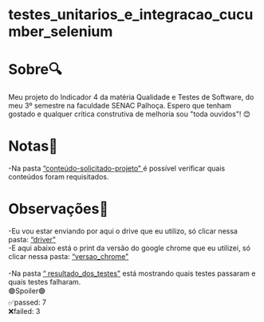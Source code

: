 # testes_unitarios_e_integracao_cucumber_selenium
 <h1>
   Sobre🔍
  </h1> 
  Meu projeto do Indicador 4 da matéria Qualidade e Testes de Software, do meu 3º semestre na faculdade SENAC Palhoça. Espero que tenham gostado e qualquer crítica construtiva de melhoria sou 
  "toda ouvidos"! 😊
  <br>
 
   <h1>
    Notas📝
  </h1> 
-Na pasta
<a href='https://github.com/lauraprass/testes_unitarios_e_integracao_cucumber_selenium/blob/main/conteudo_solicitado_projeto/Screenshot_33.png' >“conteúdo-solicitado-projeto" </a>  é possível verificar 
quais conteúdos foram requisitados. 
 <br>

 <h1>
    Observações📌
  </h1> 
 -Eu vou estar enviando por aqui o drive que eu utilizo, só clicar nessa pasta:
 <a href='https://github.com/lauraprass/testes_unitarios_e_integracao_cucumber_selenium/tree/main/driver' >“driver"</a> 
  <br>
 -E aqui abaixo está o print da versão do google chrome que eu utilizei, só clicar nessa pasta: 
  <a href='https://github.com/lauraprass/testes_unitarios_e_integracao_cucumber_selenium/tree/main/versao_chrome' >“versao_chrome"</a> 
  <br>
  <br>
  -Na pasta <a href='https://github.com/lauraprass/testes_unitarios_e_integracao_cucumber_selenium/blob/main/resultado_dos_testes/Screenshot_37.png' >“
  resultado_dos_testes"</a> está mostrando quais testes passaram e quais testes falharam.
  <br>
  🟣Spoiler🟣
  <br>
  ✅passed: 7
  <br>
  ❌failed: 3

